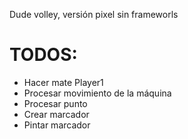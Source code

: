 Dude volley, versión pixel sin frameworls

# TODOS:

- Hacer mate Player1
- Procesar movimiento de la máquina
- Procesar punto
- Crear marcador
- Pintar marcador
